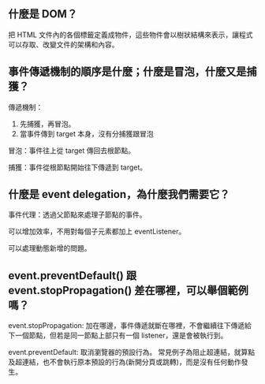 ## 什麼是 DOM？

把 HTML 文件內的各個標籤定義成物件，這些物件會以樹狀結構來表示，讓程式可以存取、改變文件的架構和內容。


## 事件傳遞機制的順序是什麼；什麼是冒泡，什麼又是捕獲？

傳遞機制：
1. 先捕獲，再冒泡。
2. 當事件傳到 target 本身，沒有分捕獲跟冒泡

冒泡：事件往上從 target 傳回去根節點。

捕獲：事件從根節點開始往下傳遞到 target。


## 什麼是 event delegation，為什麼我們需要它？

事件代理：透過父節點來處理子節點的事件。

可以增加效率，不用對每個子元素都加上 eventListener。

可以處理動態新增的問題。


## event.preventDefault() 跟 event.stopPropagation() 差在哪裡，可以舉個範例嗎？

event.stopPropagation:
加在哪邊，事件傳遞就斷在哪裡，不會繼續往下傳遞給
下一個節點，但若是同一節點上部只有一個 listener，還是會被執行到。


event.preventDefault:
取消瀏覽器的預設行為。
常見例子為阻止超連結，就算點及超連結，也不會執行原本預設的行為(新開分頁或跳轉)，而是沒有任何動作發生。
